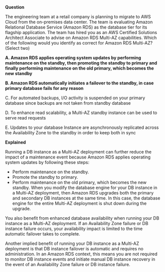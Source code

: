 **Question**

The engineering team at a retail company is planning to migrate to AWS Cloud from the on-premises data center. The team is evaluating Amazon Relational Database Service (Amazon RDS) as the database tier for its flagship application. The team has hired you as an AWS Certified Solutions Architect Associate to advise on Amazon RDS Multi-AZ capabilities.
Which of the following would you identify as correct for Amazon RDS Multi-AZ? (Select two)

**A. Amazon RDS applies operating system updates by performing maintenance on the standby, then promoting the standby to primary and finally performing maintenance on the old primary, which becomes the new standby**

**B. Amazon RDS automatically initiates a failover to the standby, in case primary database fails for any reason**

C. For automated backups, I/O activity is suspended on your primary database since backups are not taken from standby database

D. To enhance read scalability, a Multi-AZ standby instance can be used to serve read requests

E. Updates to your database Instance are asynchronously replicated across the Availability Zone to the standby in order to keep both in sync

**Explained**

Running a DB instance as a Multi-AZ deployment can further reduce the impact of a maintenance event because Amazon RDS applies operating system updates by following these steps:
* Perform maintenance on the standby.
* Promote the standby to primary.
* Perform maintenance on the old primary, which becomes the new standby.
When you modify the database engine for your DB instance in a Multi-AZ deployment, then Amazon RDS upgrades both the primary and secondary DB instances at the same time. In this case, the database engine for the entire Multi-AZ deployment is shut down during the upgrade.

You also benefit from enhanced database availability when running your DB instance as a Multi-AZ deployment. If an Availability Zone failure or DB instance failure occurs, your availability impact is limited to the time automatic failover takes to complete.

Another implied benefit of running your DB instance as a Multi-AZ deployment is that DB instance failover is automatic and requires no administration. In an Amazon RDS context, this means you are not required to monitor DB instance events and initiate manual DB instance recovery in the event of an Availability Zone failure or DB instance failure.